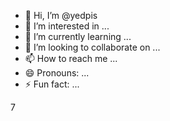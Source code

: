 - 👋 Hi, I’m @yedpis
- 👀 I’m interested in ...
- 🌱 I’m currently learning ...
- 💞️ I’m looking to collaborate on ...
- 📫 How to reach me ...
- 😄 Pronouns: ...
- ⚡ Fun fact: ...

<!---
yedpis/yedpis is a ✨ special ✨ repository because its `README.md` (this file) appears on your GitHub profile.
You can click the Preview link to take a look at your changes.
--->
7
